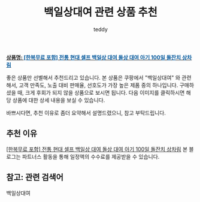 ﻿---
layout: post
title:  "백일상대여 관련 상품 추천"
author: teddy
categories: [ 가구/인테리어 ]
tags: [백일상대여]
image: https://static.coupangcdn.com/image/vendor_inventory/4fb3/0406663d9dd3cb15c4bf5318118d95eb55f974fec3cbad9e5c0c8e39c391.png 
description: "쿠팡에서 백일상대여 관련 상품으로 가장 고객 선호도가 높은 제품 중 하나입니다."
---

<a href="https://link.coupang.com/re/AFFSDP?lptag=AF3256674&pageKey=6160363107&itemId=11950845143&vendorItemId=79223479676&traceid=V0-153-709c57658ad2205d&requestid=20221226225740118157867"><b>상품명: <font color='#01579B'>[한복무료 포함] 전통 현대 셀프 백일상 대여 돌상 대여 아기 100일 돌잔치 상차림</font></b></a>

좋은 상품만 선별해서 추천드리고 있습니다.
본 상품은 쿠팡에서 "백일상대여" 와 관련해서, 고객 만족도, 노출 대비 판매율, 선호도가 가장 높은 제품 중의 하나입니다.
구매하셨을 때, 크게 후회가 되지 않을 상품으로 보시면 됩니다. 
다음 이미지를 클릭하시면 해당 상품에 대한 상세 내용을 보실 수 있습니다.

바쁘시다면, 추천 이유로 좀더 요약해서 설명드렸으니, 참고 부탁드립니다.

## 추천 이유 

<a href="https://link.coupang.com/re/AFFSDP?lptag=AF3256674&pageKey=6160363107&itemId=11950845143&vendorItemId=79223479676&traceid=V0-153-709c57658ad2205d&requestid=20221226225740118157867">[한복무료 포함] 전통 현대 셀프 백일상 대여 돌상 대여 아기 100일 돌잔치 상차림</a>
본 블로그는 파트너스 활동을 통해 일정액의 수수료를 제공받을 수 있습니다.

## 참고: 관련 검색어    
백일상대여